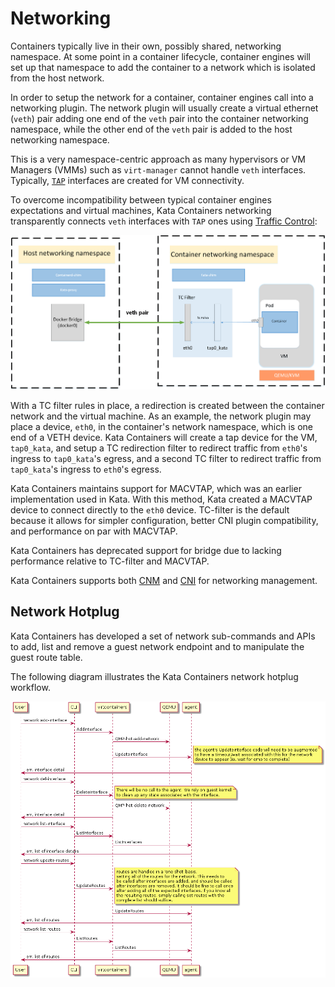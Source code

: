# Networking

Containers typically live in their own, possibly shared, networking namespace.
At some point in a container lifecycle, container engines will set up that namespace
to add the container to a network which is isolated from the host network.

In order to setup the network for a container, container engines call into a 
networking plugin. The network plugin will usually create a virtual
ethernet (`veth`) pair adding one end of the `veth` pair into the container 
networking namespace, while the other end of the `veth` pair is added to the 
host networking namespace.

This is a very namespace-centric approach as many hypervisors or VM
Managers (VMMs) such as `virt-manager` cannot handle `veth`
interfaces. Typically, [`TAP`](https://www.kernel.org/doc/Documentation/networking/tuntap.txt) 
interfaces are created for VM connectivity.

To overcome incompatibility between typical container engines expectations
and virtual machines, Kata Containers networking transparently connects `veth`
interfaces with `TAP` ones using [Traffic Control](https://man7.org/linux/man-pages/man8/tc.8.html):

![Kata Containers networking](../arch-images/network.png)

With a TC filter rules in place, a redirection is created between the container network
 and the virtual machine. As an example, the network plugin may place a device, 
`eth0`, in the container's network namespace, which is one end of a VETH device. 
Kata Containers will create a tap device for the VM, `tap0_kata`,
and setup a TC redirection filter to redirect traffic from `eth0`'s ingress to `tap0_kata`'s egress,
and a second TC filter to redirect traffic from `tap0_kata`'s ingress to `eth0`'s egress.

Kata Containers maintains support for MACVTAP, which was an earlier implementation used in Kata. 
With this method, Kata created a MACVTAP device to connect directly to the `eth0` device. 
TC-filter is the default because it allows for simpler configuration, better CNI plugin 
compatibility, and performance on par with MACVTAP.

Kata Containers has deprecated support for bridge due to lacking performance relative to TC-filter and MACVTAP.

Kata Containers supports both
[CNM](https://github.com/moby/libnetwork/blob/master/docs/design.md#the-container-network-model)
and [CNI](https://github.com/containernetworking/cni) for networking management.

## Network Hotplug

Kata Containers has developed a set of network sub-commands and APIs to add, list and
remove a guest network endpoint and to manipulate the guest route table.

The following diagram illustrates the Kata Containers network hotplug workflow.

![Network Hotplug](../arch-images/kata-containers-network-hotplug.png)

